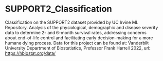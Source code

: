 # SUPPORT2_Classification
Classification on the SUPPORT2 dataset provided by UC Irvine ML Repository.
Analysis of the physiological, demographic and disease severity data to determine 2- and 6-month survival rates, addressing concerns about end-of-life control and facilitating early decision-making for a more humane dying process. 
Data for this project can be found at:
Vanderbilt University Department of Biostatistics, Professor Frank Harrell 2022, url: https://hbiostat.org/data/
